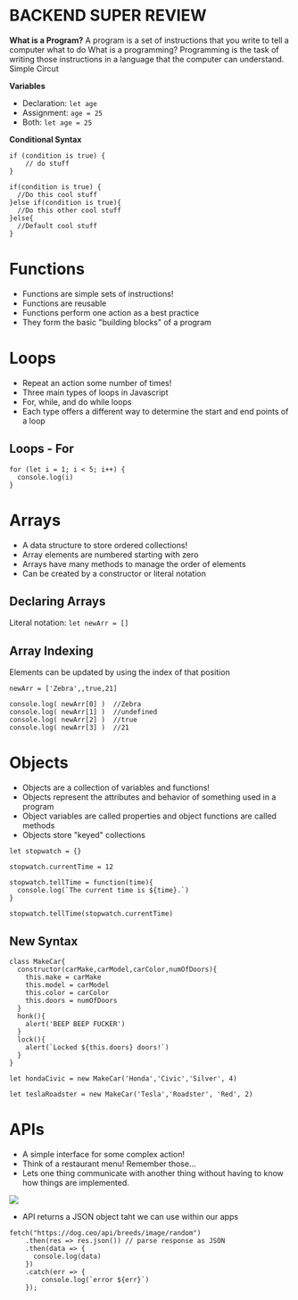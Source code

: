 # BACKEND SUPER REVIEW

**What is a Program?**
A program is a set of instructions that you write to tell a computer what to do
What is a programming?
Programming is the task of writing those instructions in a language that the computer can understand.
Simple Circut

**Variables**
- Declaration: `let age`
- Assignment: `age = 25`
- Both: `let age = 25`

**Conditional Syntax**
```
if (condition is true) {
    // do stuff
}
```

```
if(condition is true) {
  //Do this cool stuff
}else if(condition is true){
  //Do this other cool stuff
}else{
  //Default cool stuff
}
```

# Functions
- Functions are simple sets of instructions!
- Functions are reusable
- Functions perform one action as a best practice
- They form the basic "building blocks" of a program

# Loops
- Repeat an action some number of times!
- Three main types of loops in Javascript
- For, while, and do while loops
- Each type offers a different way to determine the start and end points of a loop

## Loops - For
```
for (let i = 1; i < 5; i++) {
  console.log(i)
}
```

# Arrays
- A data structure to store ordered collections!
- Array elements are numbered starting with zero
- Arrays have many methods to manage the order of elements
- Can be created by a constructor or literal notation


## Declaring Arrays
Literal notation: `let newArr = []`

## Array Indexing
Elements can be updated by using the index of that position

```
newArr = ['Zebra',,true,21]

console.log( newArr[0] )  //Zebra
console.log( newArr[1] )  //undefined
console.log( newArr[2] )  //true
console.log( newArr[3] )  //21
```

# Objects
- Objects are a collection of variables and functions!
- Objects represent the attributes and behavior of something used in a program
- Object variables are called properties and object functions are called methods
- Objects store "keyed" collections

```
let stopwatch = {}

stopwatch.currentTime = 12

stopwatch.tellTime = function(time){
  console.log(`The current time is ${time}.`)
}

stopwatch.tellTime(stopwatch.currentTime)
```

## New Syntax
```
class MakeCar{
  constructor(carMake,carModel,carColor,numOfDoors){
    this.make = carMake
    this.model = carModel
    this.color = carColor
    this.doors = numOfDoors
  }
  honk(){
    alert('BEEP BEEP FUCKER')
  }
  lock(){
    alert(`Locked ${this.doors} doors!`)
  }
}

let hondaCivic = new MakeCar('Honda','Civic','Silver', 4)

let teslaRoadster = new MakeCar('Tesla','Roadster', 'Red', 2)
```
# APIs
- A simple interface for some complex action!
- Think of a restaurant menu! Remember those...
- Lets one thing communicate with another thing without having to know how things are implemented.

![](https://media.slid.es/uploads/549074/images/7783759/api.png)

- API returns a JSON object taht we can use within our apps
```
fetch("https://dog.ceo/api/breeds/image/random")
    .then(res => res.json()) // parse response as JSON
    .then(data => {
      console.log(data)
    })
    .catch(err => {
        console.log(`error ${err}`)
    });
```